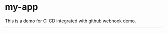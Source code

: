 # my-app

This is a demo for CI CD integrated with github webhook demo.
*************************************************************
